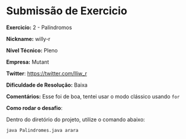 # Submissão de Exercicio

**Exercicio:** 2 - Palíndromos

**Nickname:** willy-r

**Nível Técnico:** Pleno

**Empresa:** Mutant

**Twitter**: https://twitter.com/lliw_r

**Dificuldade de Resolução:** Baixa

**Comentários:** Esse foi de boa, tentei usar o modo clássico usando `for`

**Como rodar o desafio**: 

Dentro do diretório do projeto, utilize o comando abaixo: 
```bash
java Palindromes.java arara
```
